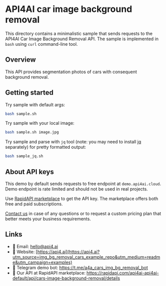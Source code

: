# API4AI car image background removal

This directory contains a minimalistic sample that sends requests to the API4AI Car Image Background Removal API.
The sample is implemented in `bash` using `curl` command-line tool.


## Overview

This API provides segmentation photos of cars with consequent background removal.


## Getting started

Try sample with default args:

```bash
bash sample.sh
```

Try sample with your local image:

```bash
bash sample.sh image.jpg
```

Try sample and parse with `jq` tool (note: you may need to install [jq](https://stedolan.github.io/jq/) separately) for pretty formatted output:

```bash
bash sample_jq.sh
```


## About API keys

This demo by default sends requests to free endpoint at `demo.api4ai.cloud`.
Demo endpoint is rate limited and should not be used in real projects.

Use [RapidAPI marketplace](https://rapidapi.com/api4ai-api4ai-default/api/cars-image-background-removal/details) to get the API key. The marketplace offers both
free and paid subscriptions.

[Contact us](https://api4.ai/contacts?utm_source=img_bg_removal_cars_example_repo&utm_medium=readme&utm_campaign=examples) in case of any questions or to request a custom pricing plan
that better meets your business requirements.


## Links

* 📩 Email: hello@api4.ai
* 🔗 Website: [https://api4.ai](https://api4.ai?utm_source=img_bg_removal_cars_example_repo&utm_medium=readme&utm_campaign=examples)
* 🤖 Telegram demo bot: https://t.me/a4a_cars_img_bg_removal_bot
* 🔵 Our API at RapidAPI marketplace: https://rapidapi.com/api4ai-api4ai-default/api/cars-image-background-removal/details
